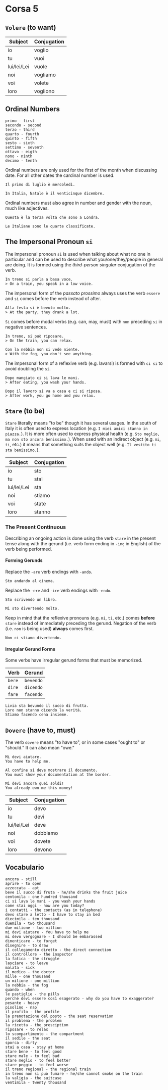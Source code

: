 # Corsa 5

## `Volere` (to want)
| Subject     | Conjugation |
|-------------|-------------|
| io          | voglio      |
| tu          | vuoi        |
| lui/lei/Lei | vuole       |
| noi         | vogliamo    |
| voi         | volete      |
| loro        | vogliono    |

## Ordinal Numbers
```
primo - first
secondo - second
terzo - third
quarto - fourth
quinto - fifth
sesto - sixth
settimo - seventh
ottavo - eigth
nono - ninth
decimo - tenth
```

Ordinal numbers are only used for the first of the month when discussing date. For all other dates the cardinal number is used.

```
Il primo di luglio è mercoledì.

In Italia, Natale è il venticinque dicembre.
```

Ordinal numbers must also agree in number and gender with the noun, much like adjectives.

```
Questa è la terza volta che sono a Londra.

Le Italiane sono le quarte classificate.
```

## The Impersonal Pronoun `si`
The impersonal pronoun `si` is used when talking about what no one in particular and can be used to describe what you/one/they/people in general are doing. It is formed using the *third-person singular* conjugation of the verb.

```
In treno si parla a basa voce.
> On a train, you speak in a low voice.
```

The impersonal form of the *passato prossimo* always uses the verb `essere` and `si` comes before the verb instead of after.

```
Alla festa si è bevuto molto.
> At the party, they drank a lot.
```

`Si` comes before modal verbs (e.g. can, may, must) with `non` preceding `si` in negative sentences.

```
In treno, si può riposare.
> On the train, you can relax.

Con la nebbia non si vede niente.
> With the fog, you don't see anything.
```

The impersonal form of a reflexive verb (e.g. lavarsi) is formed with `ci si` to avoid doubling the `si`.

```
Dopo mangiato ci si lava le mani.
> After eating, you wash your hands.

Dopo il lavoro si va a casa e ci si riposa.
> After work, you go home and you relax.
```

## `Stare` (to be)
`Stare` literally means "to be" though it has several usages. In the south of Italy it is often used to express location (e.g. `I miei amici stanno in piazza.`). It is more often used to express physical health (e.g. `Sto meglio, ma non sto ancora benissimo.`). When used with an indirect object (e.g. `mi`, `ti`, etc.) it means that something suits the object well (e.g. `Il vestito ti sta benissimo.`).

| Subject     | Conjugation |
|-------------|-------------|
| io          | sto         |
| tu          | stai        |
| lui/lei/Lei | sta         |
| noi         | stiamo      |
| voi         | state       |
| loro        | stanno      |

### The Present Continuous
Describing an ongoing action is done using the verb `stare` in the present tense along with the gerund (i.e. verb form ending in `-ing` in English) of the verb being performed.

#### Forming Gerunds
Replace the `-are` verb endings with `-ando`.

```
Sto andando al cinema.
```

Replace the `-ere` and `-ire` verb endings with `-endo`.

```
Sto scrivendo un libro.

Mi sto divertendo molto.
```

Keep in mind that the reflexive pronouns (e.g. `mi`, `ti`, etc.) comes **before** `stare` instead of immediately preceding the gerund. Negation of the verb (i.e. `non` is being used) **always** comes first.

```
Non ci stiamo divertendo.
```

#### Irregular Gerund Forms
Some verbs have irregular gerund forms that must be memorized.

| Verb   | Gerund    |
|--------|-----------|
| `bere` | `bevendo` |
| `dire` | `dicendo` |
| `fare` | `facendo` |

```
Livia sta bevundo il succo di frutta.
Loro non stanno dicendo la verità.
Stiamo facendo cena insieme.
```

## `Dovere` (have to, must)
The verb `dovere` means "to have to", or in some cases "ought to" or "should." It can also mean "owe."

```
Mi devi aiutare.
You have to help me.

Al confine si deve mostrare il documento.
You must show your documentation at the border.

Mi devi ancora quei soldi!
You already own me this money!
```

| Subject     | Conjugation |
|-------------|-------------|
| io          | devo        |
| tu          | devi        |
| lui/lei/Lei | deve        |
| noi         | dobbiamo    |
| voi         | dovete      |
| loro        | devono      |

## Vocabulario
```
ancora - still
aprire - to open
azzeccata - apt
beve il succo di fruta - he/she drinks the fruit juice
centomila - one hundred thousand
ci si lava le mani - you wash your hands
come stai oggi - how are you today?
i contatti - the contacts (as in telephone)
devo stare a letto - I have to stay in bed
diecimila - ten thousand
duemila - two thousand
due milione - two million
mi devi aiutare - You have to help me
mi devo vergognare - I should be embarassed
dimenticare - to forget
disegnire - to draw
il collegamento diretto - the direct connection
il controllore - the inspector
la fatica - the struggle
lasciare - to leave
malata - sick
il medico - the doctor
mille - one thousand
un milione - one million
la nebbia - the fog
quando - when
le pastiglie - the pills
perché devi essere così esagerato - why do you have to exaggerate?
pesante - heavy
pisolino - nap
il profilo - the profile
la prenotazione del posto - the seat reservation
il problema - the problem
la ricetta - the presciption
riposare - to relax
lo scompartimento - the compartment
il sedile - the seat
sporca - dirty
stai a casa - stay at home
stare bene - to feel good
stare male - to feel bad
stare meglio - to feel better
stare peggio - to feel worse
il treno regional - the regional train
in treno non si può fumare - he/she cannot smoke on the train
la valigia - the suitcase
ventimila - twenty thousand
```